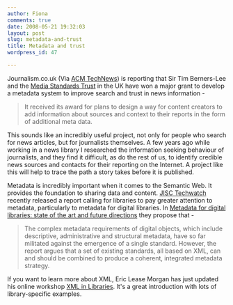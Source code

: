 ```yaml
---
author: Fiona
comments: true
date: 2008-05-21 19:32:03
layout: post
slug: metadata-and-trust
title: Metadata and trust
wordpress_id: 47

---
```


Journalism.co.uk (Via [ACM TechNews](http://technews.acm.org)) is reporting that Sir Tim Berners-Lee and the [Media Standards Trust](http://www.mediastandardstrust.org/home.aspx)  in the UK have won a major grant to develop a metadata system to improve search and trust in news information -


> It received its award for plans to design a way for content creators to add  information about sources and context to their reports in the form of additional  meta data.


This sounds like an incredibly useful project, not only for people who search for news articles, but for journalists themselves. A few years ago while working in a news library I researched the information seeking behaviour of journalists, and they find it difficult, as do the rest of us, to identify credible news sources and contacts for their reporting on the Internet. A project like this will help to trace the path a story takes before it is published.

Metadata is incredibly important when it comes to the Semantic Web. It provides the foundation to sharing data and content. [JISC Techwatch](http://www.jisc.ac.uk/Home/news/stories/2008/05/techwatch.aspx) recently released a report calling for libraries to pay greater attention to metadata, particularly to metadata for digital libraries. In [Metadata for digital libraries: state of the art and future directions](http://www.jisc.ac.uk/whatwedo/services/services_techwatch/techwatch/Techwatch_ic_reports2008_published.aspx) they propose that -


> The complex metadata requirements of digital objects, which include descriptive,  administrative and structural metadata, have so far militated against the  emergence of a single standard. However, the report argues that a set of  existing standards, all based on XML, can and should be combined to produce a  coherent, integrated metadata strategy.


If you want to learn more about XML, Eric Lease Morgan has just updated his online workshop [XML in Libraries](http://infomotions.com/musings/xml-in-libraries/). It's a great introduction with lots of library-specific examples.
